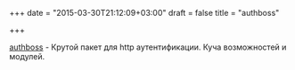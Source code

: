 +++
date = "2015-03-30T21:12:09+03:00"
draft = false
title = "authboss"

+++

<p><a href="https://github.com/go-authboss/authboss">authboss</a>&nbsp;- Крутой пакет для http аутентификации. Куча возможностей и модулей.</p>

